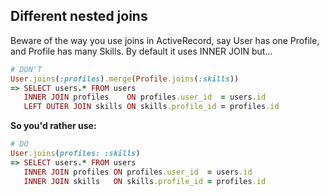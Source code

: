 ## Different nested joins
Beware of the way you use joins in ActiveRecord, say User has one Profile, and Profile has many Skills. By default it uses INNER JOIN but…

```ruby
# DON'T
User.joins(:profiles).merge(Profile.joins(:skills))
=> SELECT users.* FROM users 
   INNER JOIN profiles    ON profiles.user_id  = users.id
   LEFT OUTER JOIN skills ON skills.profile_id = profiles.id
```
**So you'd rather use:**

```ruby
# DO
User.joins(profiles: :skills)
=> SELECT users.* FROM users 
   INNER JOIN profiles ON profiles.user_id  = users.id
   INNER JOIN skills   ON skills.profile_id = profiles.id
```
